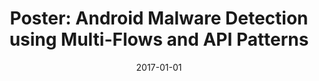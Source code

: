 ---
title: "Poster: Android Malware Detection using Multi-Flows and API Patterns"
collection: publications
permalink: /publication/2017-01-01-Poster-Android-Malware-Detection-using-Multi-Flows-and-API-Patterns
date: 2017-01-01
venue: 'In the proceedings of Proceedings of the 15th Annual International Conference on Mobile Systems, Applications, and Services, MobiSys&apos;17, Niagara Falls, NY, USA, June 19-23, 2017'
paperurl: 'https://doi.org/10.1145/3081333.3089315'
citation: ' Feng Shen,  Justin Vecchio,  David Mohaisen,  Steven Ko,  Lukasz Ziarek, &quot;Poster: Android Malware Detection using Multi-Flows and API Patterns.&quot; In the proceedings of Proceedings of the 15th Annual International Conference on Mobile Systems, Applications, and Services, MobiSys&amp;apos;17, Niagara Falls, NY, USA, June 19-23, 2017, 2017.'
---